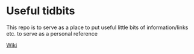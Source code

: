 # Useful tidbits

This repo is to serve as a place to put useful little bits of information/links etc. to serve as a personal reference

[Wiki](https://github.com/rsmith013/notes/wiki)
